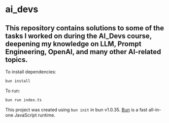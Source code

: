 # ai_devs

## This repository contains solutions to some of the tasks I worked on during the AI_Devs course, deepening my knowledge on LLM, Prompt Engineering, OpenAI, and many other AI-related topics.

To install dependencies:

```bash
bun install
```

To run:

```bash
bun run index.ts
```

This project was created using `bun init` in bun v1.0.35. [Bun](https://bun.sh) is a fast all-in-one JavaScript runtime.
